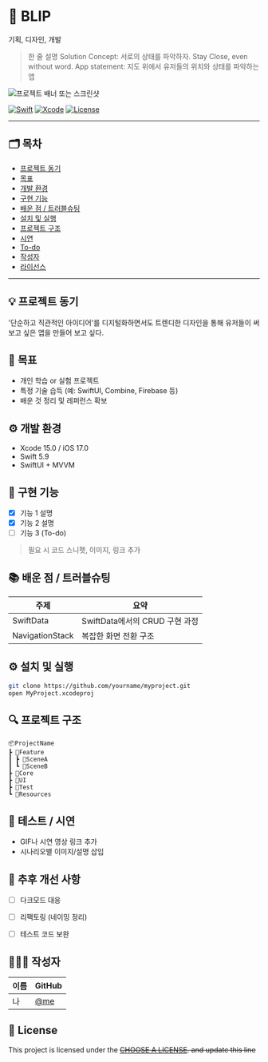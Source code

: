 # 🚦 BLIP
기획, 디자인, 개발

> 한 줄 설명
> Solution Concept: 서로의 상태를 파악하자. Stay Close, even without word.
> App statement: 지도 위에서 유저들의 위치와 상태를 파악하는 앱

![프로젝트 배너 또는 스크린샷](링크)

[![Swift](https://img.shields.io/badge/Swift-5.9-orange.svg)]()
[![Xcode](https://img.shields.io/badge/Xcode-15.0-blue.svg)]()
[![License](https://img.shields.io/badge/license-MIT-green.svg)]()

---

## 🗂 목차
- [프로젝트 동기](#-프로젝트-동기)
- [목표](#-목표)
- [개발 환경](#-개발-환경)
- [구현 기능](#-구현-기능)
- [배운 점 / 트러블슈팅](#-배운-점--트러블슈팅)
- [설치 및 실행](#-설치-및-실행)
- [프로젝트 구조](#-프로젝트-구조)
- [시연](#-테스트--시연)
- [To-do](#-추후-개선-사항)
- [작성자](#-작성자)
- [라이선스](#-라이선스)

---

## 💡 프로젝트 동기

'단순하고 직관적인 아이디어'를 디지털화하면서도 트렌디한 디자인을 통해 유저들이 써보고 싶은 앱을 만들어 보고 싶다.



## 📌 목표

- 개인 학습 or 실험 프로젝트
- 특정 기술 습득 (예: SwiftUI, Combine, Firebase 등)
- 배운 것 정리 및 레퍼런스 확보


## ⚙️ 개발 환경

- Xcode 15.0 / iOS 17.0
- Swift 5.9
- SwiftUI + MVVM


## 🧩 구현 기능

- [x] 기능 1 설명
- [x] 기능 2 설명
- [ ] 기능 3 (To-do)

> 필요 시 코드 스니펫, 이미지, 링크 추가


## 📚 배운 점 / 트러블슈팅

| 주제 | 요약 |
|------|------|
| SwiftData | SwiftData에서의 CRUD 구현 과정 |
| NavigationStack | 복잡한 화면 전환 구조 |


## ⚙️ 설치 및 실행

```bash
git clone https://github.com/yourname/myproject.git
open MyProject.xcodeproj
```


## 🔍 프로젝트 구조
```
📦ProjectName
┣ 📂Feature
┃ ┣ 📂SceneA
┃ ┗ 📂SceneB
┣ 📂Core
┣ 📂UI
┣ 📂Test
┗ 📂Resources
```


## 🧪 테스트 / 시연

- GIF나 시연 영상 링크 추가
- 시나리오별 이미지/설명 삽입


## 📝 추후 개선 사항

- [ ] 다크모드 대응
- [ ] 리팩토링 (네이밍 정리)
- [ ] 테스트 코드 보완


## 🙋🏻‍♀️ 작성자

| 이름 | GitHub |
|------|--------|
| 나 | [@me](https://github.com/me) |


## 📝 License

This project is licensed under the ~~[CHOOSE A LICENSE](https://choosealicense.com). and update this line~~
